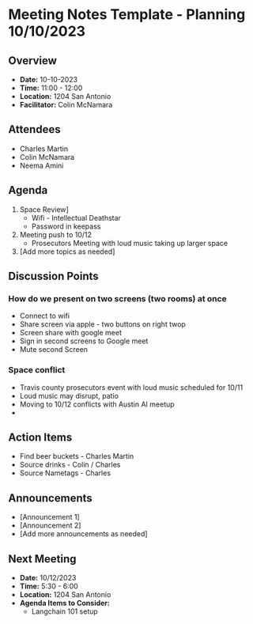 
# Meeting Notes Template - Planning  10/10/2023

## Overview
* **Date:** 10-10-2023
* **Time:** 11:00 - 12:00
* **Location:** 1204 San Antonio 
* **Facilitator:** Colin McNamara

## Attendees
* Charles Martin
* Colin McNamara
* Neema Amini 

## Agenda
1. Space Review]
    * Wifi - Intellectual Deathstar
    * Password in keepass
2. Meeting push to 10/12
    * Prosecutors Meeting with loud music taking up larger space
3. [Add more topics as needed]

## Discussion Points

### How do we present on two screens (two rooms) at once
* Connect to wifi
* Share screen via apple - two buttons on right twop
* Screen share with google meet
* Sign in second screens to Google meet
* Mute second Screen

### Space conflict
* Travis county prosecutors event with loud music scheduled for 10/11
* Loud music may disrupt, patio 
* Moving to 10/12 conflicts with Austin AI meetup
* 

### 

## Action Items
* Find beer buckets - Charles Martin
* Source drinks - Colin / Charles
* Source Nametags - Charles

## Announcements
* [Announcement 1]
* [Announcement 2]
* [Add more announcements as needed]

## Next Meeting
* **Date:** 10/12/2023
* **Time:** 5:30 - 6:00
* **Location:** 1204 San Antonio
* **Agenda Items to Consider:** 
    * Langchain 101 setup


